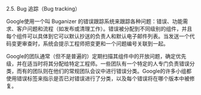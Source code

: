 2.5. Bug 追踪（Bug tracking）

Google使用一个叫 Buganizer 的错误跟踪系统来跟踪各种问题：错误、功能需求、客户问题和流程（如发布或清理工作）。错误被分配到不同级别的组件，并且每个组件可以具体到它可以默认抄送的负责人和默认电子邮件列表。当发送一个代码变更审查时，系统会提示工程师把变更和一个问题编号关联到一起。

Google的团队通常（但不是普遍的）定期扫描其组件中的开放问题，确定优先级，并在适当时将其分配给特定工程师。一些团队有一个特定的人专门负责错误分类，而有的团队则在他们的常规团队会议中进行错误分类。Google的许多小组都使用错误标签来指示是否已对错误进行了分类，以及每个错误将在哪个版本中被修复。

